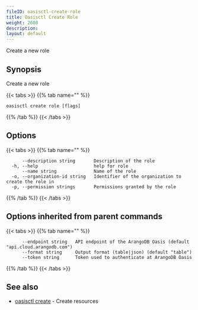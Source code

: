 ```yaml
---
fileID: oasisctl-create-role
title: Oasisctl Create Role
weight: 2600
description: 
layout: default
---
```

Create a new role

## Synopsis

Create a new role

{{< tabs >}}
{{% tab name="" %}}
```
oasisctl create role [flags]
```
{{% /tab %}}
{{< /tabs >}}

## Options

{{< tabs >}}
{{% tab name="" %}}
```
      --description string       Description of the role
  -h, --help                     help for role
      --name string              Name of the role
  -o, --organization-id string   Identifier of the organization to create the role in
  -p, --permission strings       Permissions granted by the role
```
{{% /tab %}}
{{< /tabs >}}

## Options inherited from parent commands

{{< tabs >}}
{{% tab name="" %}}
```
      --endpoint string   API endpoint of the ArangoDB Oasis (default "api.cloud.arangodb.com")
      --format string     Output format (table|json) (default "table")
      --token string      Token used to authenticate at ArangoDB Oasis
```
{{% /tab %}}
{{< /tabs >}}

## See also

* [oasisctl create]()	 - Create resources

